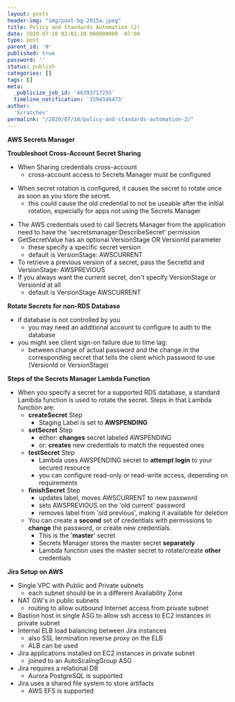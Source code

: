 ```yaml
---
layout: posts
header-img: "img/post-bg-2015a.jpeg"
title: Policy and Standards Automation (2)
date: 2020-07-10 02:01:10.000000000 -07:00
type: post
parent_id: '0'
published: true
password: ''
status: publish
categories: []
tags: []
meta:
  _publicize_job_id: '46393717255'
  timeline_notification: '1594346473'
author:
  'Scratches'
permalink: "/2020/07/10/policy-and-standards-automation-2/"
---
```


<strong>AWS Secrets Manager</strong>


<strong>Troubleshoot Cross-Account Secret Sharing</strong>


<ul>
<li>When Sharing credentials cross-account
<ul>
<li>cross-account access to Secrets Manager must be configured</li>
</ul>
</li>
</ul>


<ul>
<li>When secret rotation is configured, it causes the secret to rotate once as soon as you store the secret.
<ul>
<li>this could cause the old credential to not be useable after the initial rotation, especially for apps not using the Secrets Manager</li>
</ul>
</li>
</ul>


<ul>
<li>The AWS credentials used to call Secrets Manager from the application need to have the 'secretsmanager:DescribeSecret' permission</li>
<li>GetSecretValue has an optional VersionStage OR VersionId parameter
<ul>
<li>these specify a specific secret version</li>
<li>default is VersionStage: AWSCURRENT</li>
</ul>
</li>
<li>To retrieve a previous version of a secret, pass the SecretId and VersionStage: AWSPREVIOUS</li>
<li>If you always want the current secret, don't specify VersionStage or VersionId at all
<ul>
<li>default is VersionStage AWSCURRENT </li>
</ul>
</li>
</ul>


<strong>Rotate Secrets for non-RDS Database</strong>


<ul>
<li>if database is not controlled by you
<ul>
<li>you may need an additional account to configure to auth to the database</li>
</ul>
</li>
<li>you might see client sign-on failure due to time lag:
<ul>
<li>between change of actual password and the change in the corresponding secret that tells the client which password to use (VersionId or VersionStage)</li>
</ul>
</li>
</ul>


<strong>Steps of the Secrets Manager Lambda Function</strong>


<ul>
<li>When you specify a secret for a supported RDS database, a standard Lambda function is used to rotate the secret. Steps in that Lambda function are:
<ul>
<li><strong>createSecret</strong> Step
<ul>
<li>Staging Label is set to <strong>AWSPENDING</strong></li>
</ul>
</li>
<li><strong>setSecret</strong> Step
<ul>
<li>either: <strong>changes</strong> secret labeled AWSPENDING</li>
<li>or: <strong>creates</strong> new credentials to match the requested ones</li>
</ul>
</li>
<li><strong>testSecret</strong> Step
<ul>
<li>Lambda uses AWSPENDING secret to <strong>attempt login</strong> to your secured resource</li>
<li>you can configure read-only or read-write access, depending on requirements</li>
</ul>
</li>
<li><strong>finishSecret</strong> Step
<ul>
<li>updates label, moves AWSCURRENT to new password</li>
<li>sets AWSPREVIOUS on the 'old current' password</li>
<li>removes label from 'old previous', making it available for deletion</li>
</ul>
</li>
<li>You can create a <strong>second</strong> set of credentials with permissions to <strong>change</strong> the password, or create new credentials.
<ul>
<li>This is the '<strong>master</strong>' secret</li>
<li>Secrets Manager stores the master secret <strong>separately</strong></li>
<li>Lambda function uses the master secret to rotate/create <strong>other</strong> credentials</li>
</ul>
</li>
</ul>
</li>
</ul>


<strong>Jira Setup on AWS</strong>


<ul>
<li>Single VPC with Public and Private subnets
<ul>
<li>each subnet should be in a different Availability Zone</li>
</ul>
</li>
<li>NAT GW's in public subnets
<ul>
<li>routing to allow outbound Internet access from private subnet</li>
</ul>
</li>
<li>Bastion host in single ASG to allow ssh access to EC2 instances in private subnet</li>
<li>Internal ELB load balancing between Jira instances
<ul>
<li>also SSL termination reverse proxy on the ELB</li>
<li>ALB can be used</li>
</ul>
</li>
<li>Jira applications installed on EC2 instances in private subnet
<ul>
<li>joined to an AutoScalingGroup ASG</li>
</ul>
</li>
<li>Jira requires a relational DB
<ul>
<li>Aurora PostgreSQL is supported</li>
</ul>
</li>
<li>Jira uses a shared file system to store artifacts
<ul>
<li>AWS EFS is supported </li>
</ul>
</li>
</ul>

